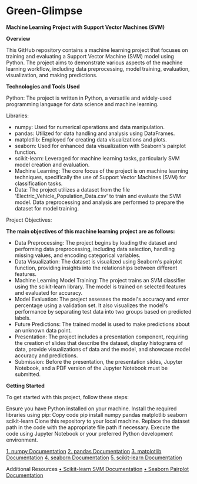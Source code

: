 # Green-Glimpse

**Machine Learning Project with Support Vector Machines (SVM)**

**Overview**

This GitHub repository contains a machine learning project that focuses on training and evaluating a Support Vector Machine (SVM) model using Python. The project aims to demonstrate various aspects of the machine learning workflow, including data preprocessing, model training, evaluation, visualization, and making predictions.

**Technologies and Tools Used**

Python: The project is written in Python, a versatile and widely-used programming language for data science and machine learning.

Libraries:

- numpy: Used for numerical operations and data manipulation.  
- pandas: Utilized for data handling and analysis using DataFrames.  
- matplotlib: Employed for creating data visualizations and plots.  
- seaborn: Used for enhanced data visualization with Seaborn's pairplot function.  
- scikit-learn: Leveraged for machine learning tasks, particularly SVM model creation and evaluation.  
- Machine Learning: The core focus of the project is on machine learning techniques, specifically the use of Support Vector Machines (SVM) for classification tasks.  
- Data: The project utilizes a dataset from the file 'Electric_Vehicle_Population_Data.csv' to train and evaluate the SVM model. Data preprocessing and analysis are performed to prepare the dataset for model training.  

Project Objectives:

**The main objectives of this machine learning project are as follows:**

- Data Preprocessing: The project begins by loading the dataset and performing data preprocessing, including data selection, handling missing values, and encoding categorical variables.
- Data Visualization: The dataset is visualized using Seaborn's pairplot function, providing insights into the relationships between different features.  
- Machine Learning Model Training: The project trains an SVM classifier using the scikit-learn library. The model is trained on selected features and evaluated for accuracy.  
- Model Evaluation: The project assesses the model's accuracy and error percentage using a validation set. It also visualizes the model's performance by separating test data into two groups based on predicted labels.  
- Future Predictions: The trained model is used to make predictions about an unknown data point.  
- Presentation: The project includes a presentation component, requiring the creation of slides that describe the dataset, display histograms of data, provide visualizations of data and the model, and showcase model accuracy and predictions.  
- Submission: Before the presentation, the presentation slides, Jupyter Notebook, and a PDF version of the Jupyter Notebook must be submitted.  

**Getting Started**

To get started with this project, follow these steps:

Ensure you have Python installed on your machine.
Install the required libraries using pip:
Copy code
pip install numpy pandas matplotlib seaborn scikit-learn
Clone this repository to your local machine.
Replace the dataset path in the code with the appropriate file path if necessary.
Execute the code using Jupyter Notebook or your preferred Python development environment.

[1.	numpy Documentation]([url](https://numpy.org/doc/))
[2.	pandas Documentation](url)
[3.	matplotlib Documentation](url)
[4.	seaborn Documentation](url)
[5.	scikit-learn Documentation](url)

Additional Resources
[•	Scikit-learn SVM Documentation](url)
[•	Seaborn Pairplot Documentation](url)



